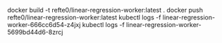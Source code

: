 docker build -t refte0/linear-regression-worker:latest .
docker push refte0/linear-regression-worker:latest
kubectl logs -f linear-regression-worker-666cc6d54-z4jxj
kubectl logs -f linear-regression-worker-5699bd44d6-8zrcj
